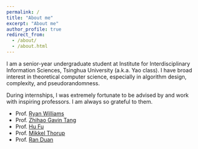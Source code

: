 ```yaml
---
permalink: /
title: "About me"
excerpt: "About me"
author_profile: true
redirect_from: 
  - /about/
  - /about.html
---
```


I am a senior-year undergraduate student at Institute for Interdisciplinary Information Sciences, Tsinghua University (a.k.a. Yao class). I have broad interest in theoretical computer science, especially in algorithm design, complexity, and pseudorandomness. 

During internships, I was extremely fortunate to be advised by and work with inspiring professors. I am always so grateful to them.

+ Prof. [Ryan Williams](https://people.csail.mit.edu/rrw/)
+ Prof. [Zhihao Gavin Tang](http://itcs.shufe.edu.cn/~zhtang/)
+ Prof. [Hu Fu](https://www.fuhuthu.com/)
+ Prof. [Mikkel Thorup](http://hjemmesider.diku.dk/~mthorup/)
+ Prof. [Ran Duan](https://iiis.tsinghua.edu.cn/en/duanr/) 